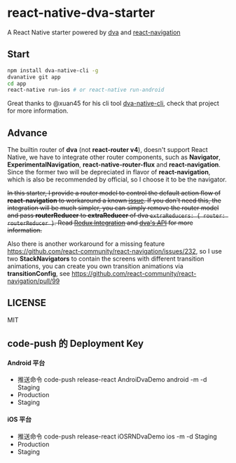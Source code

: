 # react-native-dva-starter

A React Native starter powered by [dva](https://github.com/dvajs/dva) and [react-navigation](https://github.com/react-community/react-navigation)

## Start

```bash
npm install dva-native-cli -g
dvanative git app
cd app
react-native run-ios # or react-native run-android
```

Great thanks to @xuan45 for his cli tool [dva-native-cli](https://github.com/xuan45/dva-native-cli), check that project for more information.

## Advance

The builtin router of **dva** (not **react-router v4**), doesn't support React Native, we have to integrate other router components, such as **Navigator**, **ExperimentalNavigation**, **react-native-router-flux** and **react-navigation**. Since the former two will be depreciated in flavor of **react-navigation**, which is also be recommended by official, so I choose it to be the navigator.

<del>In this starter, I provide a router model to control the default action flow of **react-navigation** to workaround a known [issue](https://github.com/react-community/react-navigation/issues/271). If you don't need this, the integration will be much simpler, you can simply remove the router model and pass **routerReducer** to **extraReducer** of dva `extraReducers: { router: routerReducer }`. Read [Redux Integration](https://reactnavigation.org/docs/guides/redux) and [dva's API](https://github.com/dvajs/dva/blob/master/docs/API.md) for more information.</del>

Also there is another workaround for a missing feature https://github.com/react-community/react-navigation/issues/232, so I use two **StackNavigators** to contain the screens with different transition animations, you can create you own transition animations via **transitionConfig**, see https://github.com/react-community/react-navigation/pull/99

## LICENSE

MIT
## code-push 的 Deployment Key

#### Android 平台

- 推送命令 code-push release-react AndroiDvaDemo android -m -d Staging
- Production
- Staging

#### iOS 平台

- 推送命令 code-push release-react iOSRNDvaDemo ios -m -d Staging
- Production
- Staging